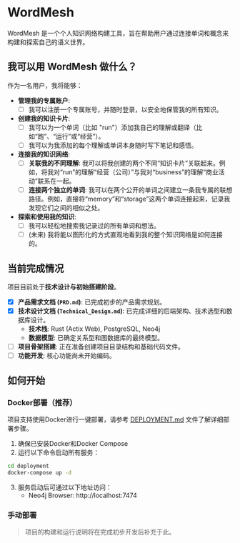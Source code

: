 # WordMesh

WordMesh 是一个个人知识网络构建工具，旨在帮助用户通过连接单词和概念来构建和探索自己的语义世界。

## 我可以用 WordMesh 做什么？

作为一名用户，我将能够：

- **管理我的专属账户**:
  - [ ] 我可以注册一个专属账号，并随时登录，以安全地保管我的所有知识。

- **创建我的知识卡片**:
  - [ ] 我可以为一个单词（比如 "run"）添加我自己的理解或翻译（比如“跑”、“运行”或“经营”）。
  - [ ] 我可以为我添加的每个理解或单词本身随时写下笔记和感悟。

- **连接我的知识网络**:
  - [ ] **关联我的不同理解**: 我可以将我创建的两个不同“知识卡片”关联起来。例如，将我对“run”的理解“经营（公司）”与我对“business”的理解“商业活动”联系在一起。
  - [ ] **连接两个独立的单词**: 我可以在两个公开的单词之间建立一条我专属的联想路径。例如，直接将“memory”和“storage”这两个单词连接起来，记录我发现它们之间的相似之处。

- **探索和使用我的知识**:
  - [ ] 我可以轻松地搜索我记录过的所有单词和想法。
  - [ ] (未来) 我将能以图形化的方式直观地看到我的整个知识网络是如何连接的。

## 当前完成情况

项目目前处于**技术设计与初始搭建阶段**。

- [x] **产品需求文档 (`PRD.md`)**: 已完成初步的产品需求规划。
- [x] **技术设计文档 (`Technical_Design.md`)**: 已完成详细的后端架构、技术选型和数据库设计。
  - **技术栈**: Rust (Actix Web), PostgreSQL, Neo4j
  - **数据模型**: 已确定关系型和图数据库的最终模型。
- [ ] **项目骨架搭建**: 正在准备创建项目目录结构和基础代码文件。
- [ ] **功能开发**: 核心功能尚未开始编码。

## 如何开始

### Docker部署（推荐）

项目支持使用Docker进行一键部署，请参考 [DEPLOYMENT.md](DEPLOYMENT.md) 文件了解详细部署步骤。

1. 确保已安装Docker和Docker Compose
2. 运行以下命令启动所有服务：

```bash
cd deployment
docker-compose up -d
```

3. 服务启动后可通过以下地址访问：
   - Neo4j Browser: http://localhost:7474

### 手动部署

> 项目的构建和运行说明将在完成初步开发后补充于此。